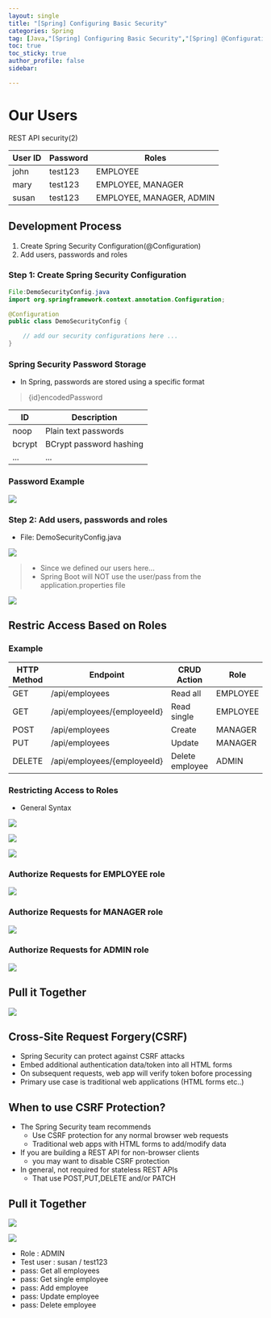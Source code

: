 ```yaml
---
layout: single
title: "[Spring] Configuring Basic Security"
categories: Spring
tag: [Java,"[Spring] Configuring Basic Security","[Spring] @Configuration","[Spring] InMemoryUserDetailsManager","[Spring] CSRF"]
toc: true
toc_sticky: true
author_profile: false
sidebar:

---
```

# Our Users
REST API security(2)

| User ID | Password | Roles                    |
| ------- | -------- | ------------------------ |
| john    | test123  | EMPLOYEE                 |
| mary    | test123  | EMPLOYEE, MANAGER        |
| susan   | test123  | EMPLOYEE, MANAGER, ADMIN |

## Development Process
1. Create Spring Security Configuration(@Configuration)
2. Add users, passwords and roles

### Step 1: Create Spring Security Configuration
```java
File:DemoSecurityConfig.java
import org.springframework.context.annotation.Configuration;

@Configuration
public class DemoSecurityConfig {

	// add our security configurations here ...
}
```

### Spring Security Password Storage
- In Spring, passwords are stored using a specific format
>{id}encodedPassword

| ID     | Description             |
| ------ | ----------------------- |
| noop   | Plain text passwords    |
| bcrypt | BCrypt password hashing |
| ...       |                 ...        |

### Password Example

![](https://i.imgur.com/0E65Ank.png)

### Step 2: Add users, passwords and roles

- File: DemoSecurityConfig.java

![](https://i.imgur.com/Yovda3M.png)
> - Since we defined our users here...
> - Spring Boot will NOT use the user/pass from the application.properties file

![](https://i.imgur.com/8p6izGL.png)

## Restric Access Based on Roles

### Example

| HTTP Method | Endpoint                    | CRUD Action     | Role     |
| ----------- | --------------------------- | --------------- | -------- |
| GET         | /api/employees              | Read all        | EMPLOYEE |
| GET         | /api/employees/{employeeId} | Read single     | EMPLOYEE |
| POST        | /api/employees              | Create          | MANAGER  |
| PUT         | /api/employees              | Update          | MANAGER  |
| DELETE      | /api/employees/{employeeId} | Delete employee | ADMIN         |

### Restricting Access to Roles
- General Syntax

![](https://i.imgur.com/bZw0XsF.png)

![](https://i.imgur.com/eS728xc.png)

![](https://i.imgur.com/GVkcVQQ.png)

### Authorize Requests for EMPLOYEE role

![](https://i.imgur.com/gKKMDVw.png)

### Authorize Requests for MANAGER role

![](https://i.imgur.com/w9nCbci.png)


### Authorize Requests for ADMIN role

![](https://i.imgur.com/olM1el1.png)


## Pull it Together

![](https://i.imgur.com/Onp09sO.png)

## Cross-Site Request Forgery(CSRF)
- Spring Security can protect against CSRF attacks
- Embed additional authentication data/token into all HTML forms
- On subsequent requests, web app will verify token bofore processing
- Primary use case is traditional web applications (HTML forms etc..)

## When to use CSRF Protection?
- The Spring Security team recommends
	- Use CSRF protection for any normal browser web requests
	- Traditional web apps with HTML forms to add/modify data
- If you are building a REST API for non-browser clients
	- you may want to disable CSRF protection
- In general, not required for stateless REST APIs
	- That use POST,PUT,DELETE and/or PATCH

## Pull it Together

![](https://i.imgur.com/GobMqQ9.png)


![](https://i.imgur.com/Xjx4aKF.png)

- Role : ADMIN
- Test user : susan / test123
- pass: Get all employees
- pass: Get single employee
- pass: Add employee
- pass: Update employee
- pass: Delete employee
